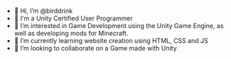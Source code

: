 - 👋 Hi, I’m @birddrink
- 📖 I'm a Unity Certified User Programmer
- 👀 I’m interested in Game Development using the Unity Game Engine, as well as developing mods for Minecraft.
- 🌱 I’m currently learning website creation using HTML, CSS and JS
- 💞️ I’m looking to collaborate on a Game made with Unity
